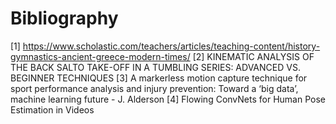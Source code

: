 # Bibliography

[1] https://www.scholastic.com/teachers/articles/teaching-content/history-gymnastics-ancient-greece-modern-times/
[2] KINEMATIC ANALYSIS OF THE BACK SALTO TAKE-OFF IN A TUMBLING SERIES:
ADVANCED VS. BEGINNER TECHNIQUES
[3] A markerless motion capture technique for sport performance analysis and injury prevention: Toward a ‘big data’, machine learning future - J. Alderson
[4] Flowing ConvNets for Human Pose Estimation in Videos